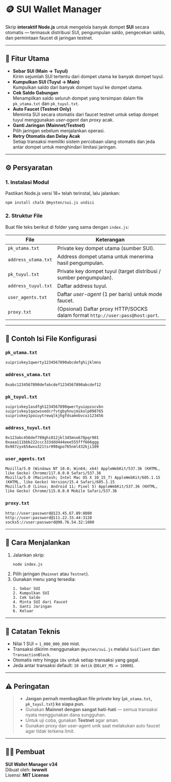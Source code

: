 # 🪙 SUI Wallet Manager 

Skrip **interaktif Node.js** untuk mengelola banyak dompet **SUI** secara otomatis — termasuk distribusi SUI, pengumpulan saldo, pengecekan saldo, dan permintaan faucet di jaringan testnet.

---

## 🚀 Fitur Utama
- **Sebar SUI (Main → Tuyul)**  
  Kirim sejumlah SUI tertentu dari dompet utama ke banyak dompet tuyul.
- **Kumpulkan SUI (Tuyul → Main)**  
  Kumpulkan saldo dari banyak dompet tuyul ke dompet utama.
- **Cek Saldo Gabungan**  
  Menampilkan saldo seluruh dompet yang tersimpan dalam file `pk_utama.txt` dan `pk_tuyul.txt`.
- **Auto Faucet (Testnet Only)**  
  Meminta SUI secara otomatis dari faucet testnet untuk setiap dompet tuyul menggunakan *user-agent* dan *proxy* acak.
- **Ganti Jaringan (Mainnet/Testnet)**  
  Pilih jaringan sebelum menjalankan operasi.
- **Retry Otomatis dan Delay Acak**  
  Setiap transaksi memiliki sistem percobaan ulang otomatis dan jeda antar dompet untuk menghindari limitasi jaringan.

---

## ⚙️ Persyaratan

### 1. Instalasi Modul
Pastikan Node.js versi 18+ telah terinstal, lalu jalankan:
```bash
npm install chalk @mysten/sui.js undici
```

### 2. Struktur File
Buat file teks berikut di folder yang sama dengan `index.js`:

| File | Keterangan |
|------|-------------|
| `pk_utama.txt` | Private key dompet utama (sumber SUI). |
| `address_utama.txt` | Address dompet utama untuk menerima hasil pengumpulan. |
| `pk_tuyul.txt` | Private key dompet tuyul (target distribusi / sumber pengumpulan). |
| `address_tuyul.txt` | Daftar address tuyul. |
| `user_agents.txt` | Daftar *user-agent* (1 per baris) untuk mode faucet. |
| `proxy.txt` | (Opsional) Daftar proxy HTTP/SOCKS dalam format `http://user:pass@host:port`. |

---

## 📄 Contoh Isi File Konfigurasi

### `pk_utama.txt`
```
suiprivkey1qwerty1234567890abcdefghijklmno
```

### `address_utama.txt`
```
0xabc1234567890defabcdef1234567890abcdef12
```

### `pk_tuyul.txt`
```
suiprivkey1asdfgh1234567890qwertyuiopzxcvbn
suiprivkey1qazwsxedcrfvtgbyhnujmikolp098765
suiprivkey1poiuytrewqlkjhgfdsamnbvcxz123456
```

### `address_tuyul.txt`
```
0x123abc456def789ghi012jkl345mno678pqr901
0xaaa111bbb222ccc333ddd444eee555fff666ggg
0x987zyx654wvu321tsr098qpo765nml432kji109
```

### `user_agents.txt`
```
Mozilla/5.0 (Windows NT 10.0; Win64; x64) AppleWebKit/537.36 (KHTML, like Gecko) Chrome/117.0.0.0 Safari/537.36
Mozilla/5.0 (Macintosh; Intel Mac OS X 10_15_7) AppleWebKit/605.1.15 (KHTML, like Gecko) Version/15.4 Safari/605.1.15
Mozilla/5.0 (Linux; Android 11; Pixel 5) AppleWebKit/537.36 (KHTML, like Gecko) Chrome/115.0.0.0 Mobile Safari/537.36
```

### `proxy.txt`
```
http://user:password@123.45.67.89:8080
http://user:password@111.22.33.44:3128
socks5://user:password@98.76.54.32:1080
```

---

## 🧩 Cara Menjalankan

1. Jalankan skrip:
   ```bash
   node index.js
   ```
2. Pilih jaringan (`Mainnet` atau `Testnet`).
3. Gunakan menu yang tersedia:
   ```
   1. Sebar SUI
   2. Kumpulkan SUI
   3. Cek Saldo
   4. Minta SUI dari Faucet
   5. Ganti Jaringan
   6. Keluar
   ```

---

## 🧠 Catatan Teknis
- Nilai 1 SUI = `1_000_000_000` mist.  
- Transaksi dikirim menggunakan `@mysten/sui.js` melalui `SuiClient` dan `TransactionBlock`.
- Otomatis retry hingga `10x` untuk setiap transaksi yang gagal.
- Jeda antar transaksi default: `10 detik` (`DELAY_MS = 10000`).

---

## ⚠️ Peringatan
> - **Jangan pernah membagikan file private key (`pk_utama.txt`, `pk_tuyul.txt`) ke siapa pun.**  
> - Gunakan **Mainnet dengan sangat hati-hati** — semua transaksi nyata menggunakan dana sungguhan.  
> - Untuk uji coba, gunakan **Testnet** agar aman.  
> - Gunakan proxy dan user-agent unik saat melakukan auto faucet agar tidak terkena limit.

---

## 👨‍💻 Pembuat
**SUI Wallet Manager v34**  
Dibuat oleh: **iwwwit**  
Lisensi: **MIT License**
